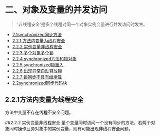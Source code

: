 # 二、对象及变量的并发访问 #

> '非线程安全'是多个线程对同一个对象实例变量进行并发访问时发生。

* [2.1synchronized同步方法](#2.1)
 * [2.2.1 方法内变量为线程安全](#2.2.1)
 * [2.2.2 实例变量非线程安全](#2.2.2)
 * [2.2.3 多个对象多个锁](#2.2.3)
 * [2.2.4 synchronized方法和锁对象](#2.2.4)
 * [2.2.5 synchronized锁重入](#2.2.5)
 * [2.2.6 出现异常自动释放锁](#2.2.6)
 * [2.2.7 锁同步不具有继承性](#2.2.7)
* [2.2synchronized同步代码块](#2.1)


## 2.2.1方法内变量为线程安全
方法中变量不存在线程不安全问题。

##2.2.2 实例变量非线程安全
量个变量同时访问一个没有同步的方法，若两个对象同时操作业务对象中的实例变量，则有可能出现非线程安全问题。









